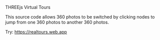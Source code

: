 THREEjs Virtual Tours

This source code allows 360 photos to be switched by clicking nodes to jump from one 360 photos to another 360 photos.

Try: https://realtours.web.app
